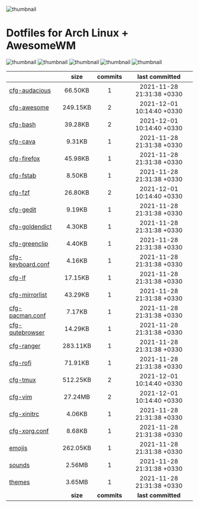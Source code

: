 ![thumbnail](https://github.com/davoudarsalani/linux/blob/master/thumbnail.jpg?raw=true)
# Dotfiles for Arch Linux + AwesomeWM
![thumbnail](https://img.shields.io/static/v1?label=Total&message=24&color=blue&style=flat)
![thumbnail](https://img.shields.io/static/v1?label=Size&message=54.12MB&color=blue&style=flat)
![thumbnail](https://img.shields.io/static/v1?label=Commits&message=3&color=blue&style=flat)
![thumbnail](https://img.shields.io/github/last-commit/davoudarsalani/linux?&color=blue&style=flat)
![thumbnail](https://img.shields.io/github/commit-activity/m/davoudarsalani/linux?&color=blue&style=flat)

||__size__|__commits__|__last committed__|
|-|:-:|:-:|:-:|
|[cfg-audacious](https://github.com/davoudarsalani/linux/blob/master/cfg-audacious)|66.50KB|1|2021-11-28 21:31:38 +0330|
|[cfg-awesome](https://github.com/davoudarsalani/linux/blob/master/cfg-awesome)|249.15KB|2|2021-12-01 10:14:40 +0330|
|[cfg-bash](https://github.com/davoudarsalani/linux/blob/master/cfg-bash)|39.28KB|2|2021-12-01 10:14:40 +0330|
|[cfg-cava](https://github.com/davoudarsalani/linux/blob/master/cfg-cava)|9.31KB|1|2021-11-28 21:31:38 +0330|
|[cfg-firefox](https://github.com/davoudarsalani/linux/blob/master/cfg-firefox)|45.98KB|1|2021-11-28 21:31:38 +0330|
|[cfg-fstab](https://github.com/davoudarsalani/linux/blob/master/cfg-fstab)|8.50KB|1|2021-11-28 21:31:38 +0330|
|[cfg-fzf](https://github.com/davoudarsalani/linux/blob/master/cfg-fzf)|26.80KB|2|2021-12-01 10:14:40 +0330|
|[cfg-gedit](https://github.com/davoudarsalani/linux/blob/master/cfg-gedit)|9.19KB|1|2021-11-28 21:31:38 +0330|
|[cfg-goldendict](https://github.com/davoudarsalani/linux/blob/master/cfg-goldendict)|4.30KB|1|2021-11-28 21:31:38 +0330|
|[cfg-greenclip](https://github.com/davoudarsalani/linux/blob/master/cfg-greenclip)|4.40KB|1|2021-11-28 21:31:38 +0330|
|[cfg-keyboard.conf](https://github.com/davoudarsalani/linux/blob/master/cfg-keyboard.conf)|4.16KB|1|2021-11-28 21:31:38 +0330|
|[cfg-lf](https://github.com/davoudarsalani/linux/blob/master/cfg-lf)|17.15KB|1|2021-11-28 21:31:38 +0330|
|[cfg-mirrorlist](https://github.com/davoudarsalani/linux/blob/master/cfg-mirrorlist)|43.29KB|1|2021-11-28 21:31:38 +0330|
|[cfg-pacman.conf](https://github.com/davoudarsalani/linux/blob/master/cfg-pacman.conf)|7.17KB|1|2021-11-28 21:31:38 +0330|
|[cfg-qutebrowser](https://github.com/davoudarsalani/linux/blob/master/cfg-qutebrowser)|14.29KB|1|2021-11-28 21:31:38 +0330|
|[cfg-ranger](https://github.com/davoudarsalani/linux/blob/master/cfg-ranger)|283.11KB|1|2021-11-28 21:31:38 +0330|
|[cfg-rofi](https://github.com/davoudarsalani/linux/blob/master/cfg-rofi)|71.91KB|1|2021-11-28 21:31:38 +0330|
|[cfg-tmux](https://github.com/davoudarsalani/linux/blob/master/cfg-tmux)|512.25KB|2|2021-12-01 10:14:40 +0330|
|[cfg-vim](https://github.com/davoudarsalani/linux/blob/master/cfg-vim)|27.24MB|2|2021-12-01 10:14:40 +0330|
|[cfg-xinitrc](https://github.com/davoudarsalani/linux/blob/master/cfg-xinitrc)|4.06KB|1|2021-11-28 21:31:38 +0330|
|[cfg-xorg.conf](https://github.com/davoudarsalani/linux/blob/master/cfg-xorg.conf)|8.68KB|1|2021-11-28 21:31:38 +0330|
|[emojis](https://github.com/davoudarsalani/linux/blob/master/emojis)|262.05KB|1|2021-11-28 21:31:38 +0330|
|[sounds](https://github.com/davoudarsalani/linux/blob/master/sounds)|2.56MB|1|2021-11-28 21:31:38 +0330|
|[themes](https://github.com/davoudarsalani/linux/blob/master/themes)|3.65MB|1|2021-11-28 21:31:38 +0330|
||__size__|__commits__|__last committed__|
